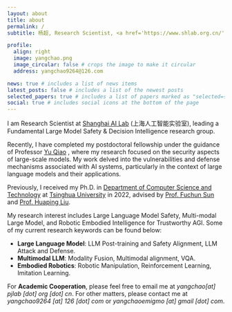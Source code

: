 ```yaml
---
layout: about
title: about
permalink: /
subtitle: 杨超, Research Scientist, <a href='https://www.shlab.org.cn/'>Shanghai AI Lab</a>.

profile:
  align: right
  image: yangchao.png
  image_circular: false # crops the image to make it circular
  address: yangchao9264@126.com

news: true # includes a list of news items
latest_posts: false # includes a list of the newest posts
selected_papers: true # includes a list of papers marked as "selected={true}"
social: true # includes social icons at the bottom of the page
---
```


I am Research Scientist at [Shanghai AI Lab](https://www.shlab.org.cn/) (上海人工智能实验室),
leading a Fundamental Large Model Safety & Decision Intelligence research group.

<!-- I am also co-working with [Yu Qiao](https://scholar.google.com/citations?user=gFtI-8QAAAAJ&hl=zh-CN&oi=ao) from Shanghai AI Lab closely. -->

Recently, I have completed my postdoctoral fellowship under the guidance of Professor [Yu Qiao](https://scholar.google.com/citations?user=gFtI-8QAAAAJ&hl=zh-CN&oi=ao) , where my research focused on the security aspects of large-scale models. My work delved into the vulnerabilities and defense mechanisms associated with AI systems, particularly in the context of large language models and their applications.

Previously, I received my Ph.D. in [Department of Computer Science and Technology](https://www.cs.tsinghua.edu.cn/) at [Tsinghua University](https://www.tsinghua.edu.cn/) in 2022, advised by [Prof. Fuchun Sun](https://scholar.google.com/citations?hl=en&user=DbviELoAAAAJ&view_op=list_works&sortby=pubdate) and [Prof. Huaping Liu](https://sites.google.com/site/thuliuhuaping/).

My research interest includes Large Language Model Safety, Multi-modal Large Model, and Robotic Embodied Intelligence for Trustworthy AGI.
Some of my current research keywords can be found below:

- **Large Language Model**: LLM Post-training and Safety Alignment, LLM Attack and Defense.
- **Multimodal LLM**: Modality Fusion, Multimodal alignment, VQA.
- **Embodied Robotics**: Robotic Manipulation, Reinforcement Learning, Imitation Learning.

For **Academic Cooperation**, please feel free to email me at _yangchao[at] pjlab [dot] org [dot] cn_.
For other matters, please contact me at _yangchao9264 [at] 126 [dot] com_ or _yangchaoemigmo [at] gmail [dot] com_.

<!-- I was also fortunate to receive my undergraduate degree from Sichuan University -->
 <!-- I graduated from the [Department of Computer Science and Technology](https://www.cs.tsinghua.edu.cn/), Tsinghua University with a master’s degree and from Sichuan University with a bachelor’s degree. -->

<!-- I was fortunate enough to get the guidance of  -->
 <!-- and [Prof. Wenbing Huang](https://scholar.google.com/citations?user=0yNkmO4AAAAJ&hl=zh-CN) when pursuing my doctoral degree. -->
<!-- I received my Ph.D. in Computer Science at University of California, Los Angeles (UCLA) -->
